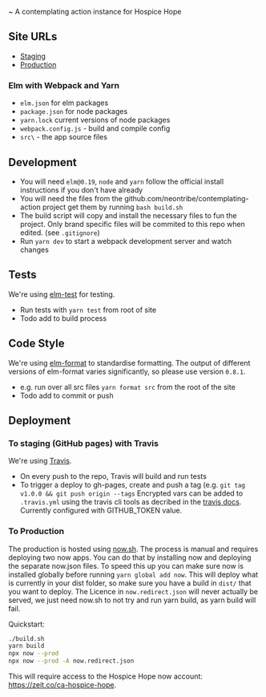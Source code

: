 ~ A contemplating action instance for Hospice Hope

## Site URLs
- [Staging](https://neontribe.github.io/ca-hospice-hope/)
- [Production](https://www.hopestories.org.uk/)

### Elm with Webpack and Yarn
- `elm.json` for elm packages
- `package.json` for node packages
- `yarn.lock` current versions of node packages
- `webpack.config.js` - build and compile config
- `src\` - the app source files

## Development
- You will need `elm@0.19`, `node` and `yarn` follow the official install instructions if you don't have already
- You will need the files from the github.com/neontribe/contemplating-action project get them by running `bash build.sh`
- The build script will copy and install the necessary files to fun the project. Only brand specific files will be commited to this repo when edited. (see `.gitignore`)
- Run `yarn dev` to start a webpack development server and watch changes

## Tests
We're using [elm-test](https://github.com/rtfeldman/node-test-runner/releases/tag/0.18.12) for testing.
- Run tests with `yarn test` from root of site
- Todo add to build process

## Code Style
We're using [elm-format](https://github.com/avh4/elm-format) to standardise formatting.
The output of different versions of elm-format varies significantly, so please use version `0.8.1`.
- e.g. run over all src files `yarn format src` from the root of the site
- Todo add to commit or push

## Deployment

### To staging (GitHub pages) with Travis
We're using [Travis](https://travis-ci.org).
- On every push to the repo, Travis will build and run tests
- To trigger a deploy to gh-pages, create and push a tag (e.g. `git tag v1.0.0 && git push origin --tags`
Encrypted vars can be added to `.travis.yml` using the travis cli tools as decribed in the [travis docs](https://docs.travis-ci.com/user/encryption-keys/#usage).
Currently configured with GITHUB_TOKEN value.

### To Production
The production is hosted using [now.sh](https://now.sh).
The process is manual and requires deploying two now apps. You can do that by installing now and deploying the separate now.json files.
To speed this up you can make sure now is installed globally before running `yarn global add now`.
This will deploy what is currently in your dist folder, so make sure you have a build in `dist/` that you want to deploy.
The Licence in `now.redirect.json` will never actually be served, we just need now.sh to not try and run yarn build, as yarn build will fail.

Quickstart:
```bash
./build.sh
yarn build
npx now --prod
npx now --prod -A now.redirect.json
```

This will require access to the Hospice Hope now account: https://zeit.co/ca-hospice-hope.
